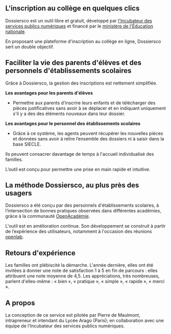 ## L'inscription au collège en quelques clics

Dossiersco est un outil libre et gratuit, développé par [l'Incubateur des services publics numériques](https://beta.gouv.fr/) et financé par le [ministère de l'Éducation nationale](https://www.education.gouv.fr/).

En proposant une plateforme d'inscription au collège en ligne, Dossiersco sert un double objectif.

## Faciliter la vie des parents d'élèves et des personnels d'établissements scolaires

Grâce à Dossiersco, la gestion des inscriptions est nettement simplifiée. 

**Les avantages pour les parents d'élèves**
- Permettre aux parents d’inscrire leurs enfants et de télécharger des pièces justificatives sans avoir à se déplacer et en indiquant uniquement s'il y a des des éléments nouveaux dans leur dossier.

**Les avantages pour le personnel des établissements scolaires**

- Grâce à ce système, les agents peuvent récupérer les nouvelles pièces et données sans avoir à relire l’ensemble des dossiers ni à saisir dans la base SIECLE. 

Ils peuvent consacrer davantage de temps à  l'accueil individualisé des familles. 

L’outil est conçu pour permettre une prise en main  rapide et intuitive.

## La méthode Dossiersco, au plus près des usagers
Dossiersco a été conçu par des personnels d'établissements scolaires, à l’intersection de bonnes pratiques observées dans différentes académies, grâce à la communauté [OpenAcadémie](https://openacademie.beta.gouv.fr/). 
 
L'outil est en amélioration continue. Son développement se construit à partir de l’expérience des utilisateurs, notamment à l'occasion des réunions [openlab](https://docs.dossiersco.fr/posts/construire-dossiersco/).

## Retours d'expérience

Les familles ont plébiscité la démarche.
L'année dernière, elles ont été invitées à donner une note de satisfaction 1 à 5 en fin de parcours : elles attribuent une note moyenne de 4,5.
Les appréciations, très nombreuses, parlent d'elles-même : « bien », « pratique », « simple », « rapide », « merci ».

## A propos

La conception de ce service est pilotée par Pierre de Maulmont, intrapreneur et intendant du Lycée Arago (Paris); en collaboration avec une équipe de l'Incubateur des services publics numériques.
